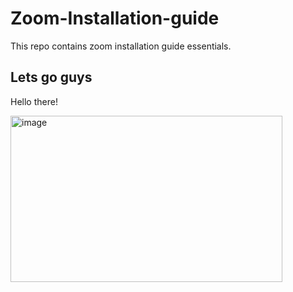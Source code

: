 # Zoom-Installation-guide
This repo contains zoom installation guide essentials.

## Lets go guys
Hello there!

<img width="435" height="266" alt="image" src="https://github.com/user-attachments/assets/49a9884f-e03e-4a0d-b937-a811635dad54" />

